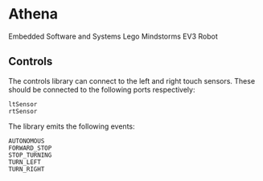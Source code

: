 # Athena
Embedded Software and Systems Lego Mindstorms EV3 Robot

## Controls

The controls library can connect to the left and right touch sensors. These should be connected to the following ports respectively:

```
ltSensor
rtSensor
```

The library emits the following events:
```
AUTONOMOUS
FORWARD_STOP
STOP_TURNING
TURN_LEFT
TURN_RIGHT
```
